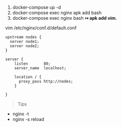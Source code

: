 
1. docker-compose up -d
2. docker-compose exec nginx apk add bash
3. docker-compose exec nginx bash
**↣ apk add vim.**

vim /etc/nginx/conf.d/default.conf

```
upstream nodes {
  server node1;
  server node2;
}

server {
    listen       80;
    server_name  localhost;

    location / {
      proxy_pass http://nodes;
    }

}
```

> Tips

- nginx -t 
- nginx -s reload
